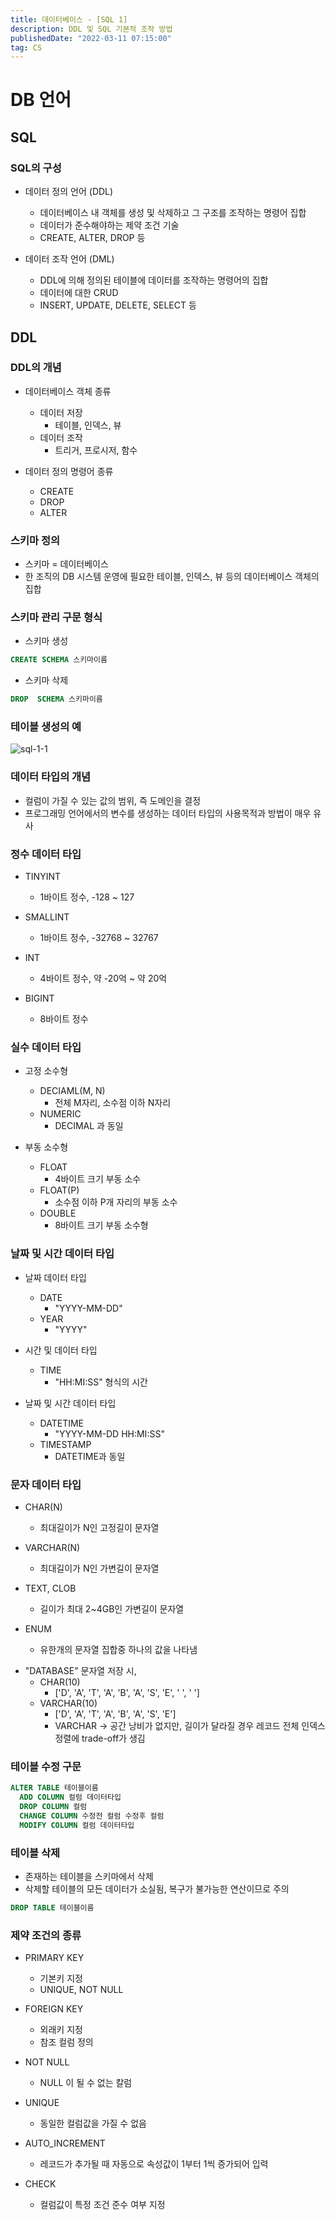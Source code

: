 ```yaml
---
title: 데이터베이스 - [SQL 1]
description: DDL 및 SQL 기본적 조작 방법
publishedDate: "2022-03-11 07:15:00"
tag: CS
---
```


# DB 언어

## SQL

### SQL의 구성

- 데이터 정의 언어 (DDL)

  - 데이터베이스 내 객체를 생성 및 삭제하고 그 구조를 조작하는 명령어 집합
  - 데이터가 준수해야하는 제약 조건 기술
  - CREATE, ALTER, DROP 등

- 데이터 조작 언어 (DML)
  - DDL에 의해 정의된 테이블에 데이터를 조작하는 명령어의 집합
  - 데이터에 대한 CRUD
  - INSERT, UPDATE, DELETE, SELECT 등

## DDL

### DDL의 개념

- 데이터베이스 객체 종류

  - 데이터 저장
    - 테이블, 인덱스, 뷰
  - 데이터 조작
    - 트리거, 프로시저, 함수

- 데이터 정의 명령어 종류
  - CREATE
  - DROP
  - ALTER

### 스키마 정의

- 스키마 = 데이터베이스
- 한 조직의 DB 시스템 운영에 필요한 테이블, 인덱스, 뷰 등의 데이터베이스 객체의 집합

### 스키마 관리 구문 형식

- 스키마 생성

```sql
CREATE SCHEMA 스키마이름
```

- 스키마 삭제

```sql
DROP  SCHEMA 스키마이름
```

### 테이블 생성의 예

![sql-1-1](/images/posts/db-sql-1/db-sql-1-1.png)

### 데이터 타입의 개념

- 컬럼이 가질 수 있는 값의 범위, 즉 도메인을 결정
- 프로그래밍 언어에서의 변수를 생성하는 데이터 타입의 사용목적과 방법이 매우 유사

### 정수 데이터 타입

- TINYINT

  - 1바이트 정수, -128 ~ 127

- SMALLINT

  - 1바이트 정수, -32768 ~ 32767

- INT

  - 4바이트 정수, 약 -20억 ~ 약 20억

- BIGINT
  - 8바이트 정수

### 실수 데이터 타입

- 고정 소수형

  - DECIAML(M, N)
    - 전체 M자리, 소수점 이하 N자리
  - NUMERIC
    - DECIMAL 과 동일

- 부동 소수형
  - FLOAT
    - 4바이트 크기 부동 소수
  - FLOAT(P)
    - 소수점 이하 P개 자리의 부동 소수
  - DOUBLE
    - 8바이트 크기 부동 소수형

### 날짜 및 시간 데이터 타입

- 날짜 데이터 타입

  - DATE
    - "YYYY-MM-DD"
  - YEAR
    - "YYYY"

- 시간 및 데이터 타입

  - TIME
    - "HH:MI:SS" 형식의 시간

- 날짜 및 시간 데이터 타입
  - DATETIME
    - "YYYY-MM-DD HH:MI:SS"
  - TIMESTAMP
    - DATETIME과 동일

### 문자 데이터 타입

- CHAR(N)

  - 최대길이가 N인 고정길이 문자열

- VARCHAR(N)
  - 최대길이가 N인 가변길이 문자열

* TEXT, CLOB

  - 길이가 최대 2~4GB인 가변길이 문자열

* ENUM
  - 유한개의 문자열 집합중 하나의 값을 나타냄

- "DATABASE" 문자열 저장 시,
  - CHAR(10)
    - ['D', 'A', 'T', 'A', 'B', 'A', 'S', 'E', ' ', ' ']
  - VARCHAR(10)
    - ['D', 'A', 'T', 'A', 'B', 'A', 'S', 'E']
    - VARCHAR -> 공간 낭비가 없지만, 길이가 달라질 경우 레코드 전체 인덱스 정렬에 trade-off가 생김

### 테이블 수정 구문

```sql
ALTER TABLE 테이블이름
  ADD COLUMN 컬럼 데이터타입
  DROP COLUMN 컬럼
  CHANGE COLUMN 수정전 컬럼 수정후 컬럼
  MODIFY COLUMN 컬럼 데이터타입
```

### 테이블 삭제

- 존재하는 테이블을 스키마에서 삭제
- 삭제할 테이블의 모든 데이터가 소실됨, 복구가 불가능한 연산이므로 주의

```sql
DROP TABLE 테이블이름
```

### 제약 조건의 종류

- PRIMARY KEY

  - 기본키 지정
  - UNIQUE, NOT NULL

- FOREIGN KEY

  - 외래키 지정
  - 참조 컬럼 정의

- NOT NULL

  - NULL 이 될 수 없는 칼럼

- UNIQUE

  - 동일한 컬럼값을 가질 수 없음

- AUTO_INCREMENT

  - 레코드가 추가될 때 자동으로 속성값이 1부터 1씩 증가되어 입력

- CHECK
  - 컬럼값이 특정 조건 준수 여부 지정
